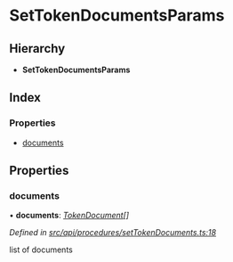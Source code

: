 # SetTokenDocumentsParams

## Hierarchy

* **SetTokenDocumentsParams**

## Index

### Properties

* [documents](settokendocumentsparams.md#documents)

## Properties

### documents

• **documents**: [_TokenDocument_](tokendocument.md)_\[\]_

_Defined in_ [_src/api/procedures/setTokenDocuments.ts:18_](https://github.com/PolymathNetwork/polymesh-sdk/blob/bf2b7a12/src/api/procedures/setTokenDocuments.ts#L18)

list of documents

